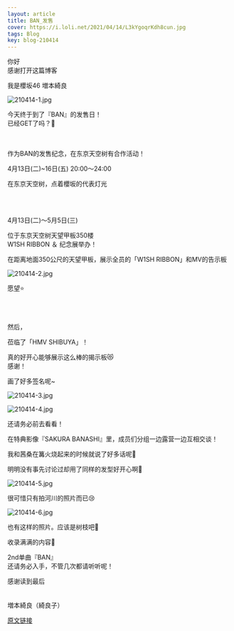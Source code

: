 ```yaml
---
layout: article
title: BAN_发售
cover: https://i.loli.net/2021/04/14/L3kYgoqrKdh8cun.jpg
tags: Blog
key: blog-210414
---
```

你好<br>
感谢打开这篇博客

我是櫻坂46 増本綺良

![210414-1.jpg](https://i.loli.net/2021/04/14/L3kYgoqrKdh8cun.jpg)


今天终于到了『BAN』的发售日！<br>
已经GET了吗？👀

<!--more-->
<br><br>
作为BAN的发售纪念，在东京天空树有合作活动！

4月13日(二)~16日(五) 20:00～24:00

在东京天空树，点着櫻坂的代表灯光

<br><br>

4月13日(二)〜5月5日(三)

位于东京天空树天望甲板350楼<br>
W1SH RIBBON ＆ 纪念展举办！

在距离地面350公尺的天望甲板，展示全员的「W1SH RIBBON」和MV的告示板




![210414-2.jpg](https://i.loli.net/2021/04/14/xuXoNbMz3i6ZSs2.jpg)




愿望⭐️

<br><br>

然后，


莅临了「HMV SHIBUYA」！

真的好开心能够展示这么棒的揭示板😻<br>
感谢！





画了好多签名呢~

![210414-3.jpg](https://i.loli.net/2021/04/14/qDRyHmC6x19F3Mu.jpg)





![210414-4.jpg](https://i.loli.net/2021/04/14/7ihpMlyswVKUOFv.jpg)



还请务必前去看看！






在特典影像『SAKURA BANASHI』里，成员们分组一边露营一边互相交谈！

我和茜桑在篝火烧起来的时候就说了好多话呢💬

明明没有事先讨论过却用了同样的发型好开心啊👧


![210414-5.jpg](https://i.loli.net/2021/04/14/uUOPfIcD9M8No3r.jpg)


很可惜只有拍河川的照片而已😢


![210414-6.jpg](https://i.loli.net/2021/04/14/8SpzFON6ba4TLc9.jpg)


也有这样的照片。应该是树枝吧🤨










收录满满的内容🌸

2nd单曲『BAN』<br>
还请务必入手，不管几次都请听听呢！


感谢读到最后
<br/><br/><br/>
増本綺良（綺良子）

[原文链接](https://sakurazaka46.com/s/s46/diary/detail/38539?cd=blog)